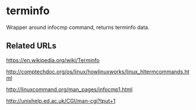 terminfo
========

Wrapper around infocmp command, returns terminfo data.

Related URLs
------------
https://en.wikipedia.org/wiki/Terminfo

http://comptechdoc.org/os/linux/howlinuxworks/linux_hltermcommands.html

http://linuxcommand.org/man_pages/infocmp1.html

http://unixhelp.ed.ac.uk/CGI/man-cgi?tput+1


